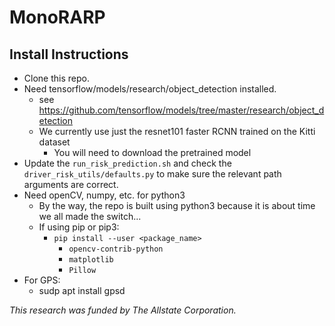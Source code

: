 # MonoRARP

## Install Instructions
* Clone this repo.
* Need tensorflow/models/research/object_detection installed.
    - see https://github.com/tensorflow/models/tree/master/research/object_detection
    - We currently use just the resnet101 faster RCNN trained on the Kitti dataset
        - You will need to download the pretrained model
* Update the `run_risk_prediction.sh` and check the `driver_risk_utils/defaults.py` to make sure the relevant path arguments are correct.
* Need openCV, numpy, etc. for python3
    - By the way, the repo is built using python3 because it is about time we all made the switch...
    - If using pip or pip3:
      - `pip install --user <package_name>`
        - `opencv-contrib-python`
        - `matplotlib`
        - `Pillow`
* For GPS:
   - sudp apt install gpsd


*This research was funded by The Allstate Corporation.*

